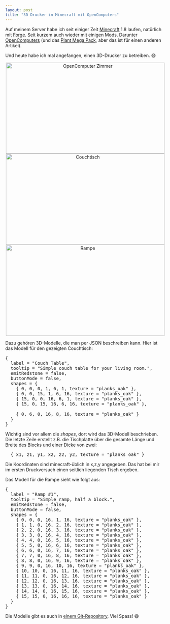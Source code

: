 ```yaml
---
layout: post
title: "3D-Drucker in Minecraft mit OpenComputers"
---
```


Auf meinem Server habe ich seit einiger Zeit [Minecraft][0] 1.8 laufen, natürlich mit [Forge][1]. Seit kurzem auch wieder mit einigen Mods. Darunter [OpenComputers][2] (und das [Plant Mega Pack][3], aber das ist für einen anderen Artikel).

Und heute habe ich mal angefangen, einen 3D-Drucker zu betreiben. :smile:

<center>
<a href="https://www.flickr.com/photos/cringe/16567983804" title="OpenComputer Zimmer by Carsten Ringe, on Flickr"><img src="https://farm8.staticflickr.com/7669/16567983804_72ffd5f2ab.jpg" width="500" height="286" alt="OpenComputer Zimmer"></a>
<a href="https://www.flickr.com/photos/cringe/17164484326" title="Couchtisch by Carsten Ringe, on Flickr"><img src="https://farm9.staticflickr.com/8811/17164484326_6fb0cb61fc.jpg" width="500" height="286" alt="Couchtisch"></a>
<a href="https://www.flickr.com/photos/cringe/16982985747" title="Rampe by Carsten Ringe, on Flickr"><img src="https://farm6.staticflickr.com/5450/16982985747_74bd1fc7ff.jpg" width="500" height="286" alt="Rampe"></a>
</center>

Dazu gehören 3D-Modelle, die man per JSON beschreiben kann. Hier ist das Modell für den gezeigten Couchtisch:

<pre>
{
  label = "Couch Table",
  tooltip = "Simple couch table for your living room.",
  emitRedstone = false,
  buttonMode = false,
  shapes = {
    { 0, 0, 0, 1, 6, 1, texture = "planks_oak" },
    { 0, 0, 15, 1, 6, 16, texture = "planks_oak" },
    { 15, 0, 0, 16, 6, 1, texture = "planks_oak" },
    { 15, 0, 15, 16, 6, 16, texture = "planks_oak" },

    { 0, 6, 0, 16, 8, 16, texture = "planks_oak" }
  }
}
</pre>

Wichtig sind vor allem die *shapes*, dort wird das 3D-Modell beschrieben. Die letzte Zeile erstellt z.B. die Tischplatte über die gesamte Länge und Breite des Blocks und einer Dicke von zwei:

<pre>
  { x1, z1, y1, x2, z2, y2, texture = "planks_oak" }
</pre>

Die Koordinaten sind minecraft-üblich in x,z,y angegeben. Das hat bei mir im ersten Druckversuch einen seitlich liegenden Tisch ergeben.

Das Modell für die Rampe sieht wie folgt aus:

<pre>
{
  label = "Ramp #1",
  tooltip = "Simple ramp, half a block.",
  emitRedstone = false,
  buttonMode = false,
  shapes = {
    { 0, 0, 0, 16, 1, 16, texture = "planks_oak" },
    { 1, 1, 0, 16, 2, 16, texture = "planks_oak" },
    { 2, 2, 0, 16, 3, 16, texture = "planks_oak" },
    { 3, 3, 0, 16, 4, 16, texture = "planks_oak" },
    { 4, 4, 0, 16, 5, 16, texture = "planks_oak" },
    { 5, 5, 0, 16, 6, 16, texture = "planks_oak" },
    { 6, 6, 0, 16, 7, 16, texture = "planks_oak" },
    { 7, 7, 0, 16, 8, 16, texture = "planks_oak" },
    { 8, 8, 0, 16, 9, 16, texture = "planks_oak" },
    { 9, 9, 0, 16, 10, 16, texture = "planks_oak" },
    { 10, 10, 0, 16, 11, 16, texture = "planks_oak" },
    { 11, 11, 0, 16, 12, 16, texture = "planks_oak" },
    { 12, 12, 0, 16, 13, 16, texture = "planks_oak" },
    { 13, 13, 0, 16, 14, 16, texture = "planks_oak" },
    { 14, 14, 0, 16, 15, 16, texture = "planks_oak" },
    { 15, 15, 0, 16, 16, 16, texture = "planks_oak" }
  }
}
</pre>

Die Modelle gibt es auch in [einem Git-Repository][4]. Viel Spass! :smile:

[0]: http://minecraft.net/
[1]: http://files.minecraftforge.net/
[2]: http://www.minecraftforum.net/forums/mapping-and-modding/minecraft-mods/1293018-opencomputers-v1-5-7
[3]: http://minecraft.curseforge.com/mc-mods/70748-plant-mega-pack
[4]: https://github.com/MoriTanosuke/opencomputers-3dmodels
